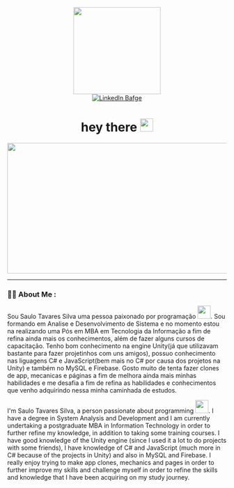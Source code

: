 <div id="header" align="center">
      <img src="https://media.giphy.com/media/RN8FdaB6T1bkkI5n4I/giphy.gif" width="200"/>
</div>
<div id="badges" align="center">
    <a href="https://www.linkedin.com/in/saulo-silva-83a5931a3/">
      <img src="https://img.shields.io/badge/LinkedIn-blue?style=for-the-badge&logo=linkedin&logoColor=white" alt="LinkedIn Bafge"/>
    </a>
</div>
<div id="visitantes" align="center">
      <img src="https://komarev.com/ghpvc/?username=your-github-SauloSTS&style=flat-square&color=blue" alt=""/>
  <h1>
  hey there
  <img src="https://media.giphy.com/media/hvRJCLFzcasrR4ia7z/giphy.gif" width="30px"/>
</h1>
</div>
<div align="center">
    <img src="https://media.giphy.com/media/v1.Y2lkPTc5MGI3NjExc3kzcnRvYWpmaXpkYWNjanN6MGhsZWV4MTlmcnN4MXdvMnVnNWV1biZlcD12MV9pbnRlcm5hbF9naWZfYnlfaWQmY3Q9Zw/SpopD7IQN2gK3qN4jS/giphy.gif" width="600" height="300"/>
</div>

---

### :woman_technologist: About Me :

Sou Saulo Tavares Silva uma pessoa paixonado por programação <img src="https://media.giphy.com/media/WUlplcMpOCEmTGBtBW/giphy.gif" width="30">.
Sou formando em Analise e Desenvolvimento de Sistema e no momento estou na realizando uma Pós em MBA em Tecnologia da Informação a fim de refina ainda mais os conhecimentos, além de fazer alguns cursos de capacitação.
Tenho bom conhecimento na engine Unity(já que utilizavam bastante para fazer projetinhos com uns amigos), possuo conhecimento nas liguagens C# e JavaScript(bem mais no C# por causa dos projetos na Unity) e também no MySQL e Firebase. Gosto muito de tenta fazer clones de app, mecanicas e páginas a fim de melhora ainda mais minhas habilidades e me desafia a fim de refina as habilidades e conhecimentos que venho adquirindo nessa minha caminhada de estudos.



I'm Saulo Tavares Silva, a person passionate about programming <img src="https://media.giphy.com/media/WUlplcMpOCEmTGBtBW/giphy.gif" width="30">.
I have a degree in System Analysis and Development and I am currently undertaking a postgraduate MBA in Information Technology in order to further refine my knowledge, in addition to taking some training courses.
I have good knowledge of the Unity engine (since I used it a lot to do projects with some friends), I have knowledge of C# and JavaScript (much more in C# because of the projects in Unity) and also in MySQL and Firebase. I really enjoy trying to make app clones, mechanics and pages in order to further improve my skills and challenge myself in order to refine the skills and knowledge that I have been acquiring on my study journey.
  
<!--
**SauloSTS/SauloSTS** is a ✨ _special_ ✨ repository because its `README.md` (this file) appears on your GitHub profile.

Here are some ideas to get you started:

- 🔭 I’m currently working on ...
- 🌱 I’m currently learning ...
- 👯 I’m looking to collaborate on ...
- 🤔 I’m looking for help with ...
- 💬 Ask me about ...
- 📫 How to reach me: ...
- 😄 Pronouns: ...
- ⚡ Fun fact: ...
-->
